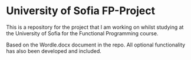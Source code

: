 # University of Sofia FP-Project

This is a repository for the project that I am working on whilst studying at the University of Sofia for the Functional Programming course.

Based on the Wordle.docx document in the repo. All optional functionality has also been developed and included.

